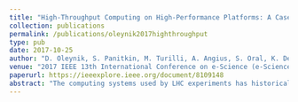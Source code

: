 ```yaml
---
title: "High-Throughput Computing on High-Performance Platforms: A Case Study"
collection: publications
permalink: /publications/oleynik2017highthroughput
type: pub
date: 2017-10-25
author: "D. Oleynik, S. Panitkin, M. Turilli, A. Angius, S. Oral, K. De, A. Klimentov, J. C. Wells and S. Jha"
venue: "2017 IEEE 13th International Conference on e-Science (e-Science)"
paperurl: https://ieeexplore.ieee.org/document/8109148
abstract: "The computing systems used by LHC experiments has historically consisted of the federation of hundreds to thousands of distributed resources, ranging from small to mid-size re-source. In spite of the impressive scale of the existing distributed computing solutions, the federation of small to mid-size resources will be insufficient to meet projected future demands. This paper is a case study of how the ATLAS experiment has embraced Titan - a DOE leadership facility in conjunction with traditional distributed high-throughput computing to reach sustained production scales of approximately 52M core-hours a years. The three main contributions of this paper are: (i) a critical evaluation of design and operational considerations to support the sustained, scalable and production usage of Titan; (ii) a preliminary characterization of a next generation executor for PanDA to support new workloads and advanced execution modes; and (iii) early lessons for how current and future experimental and observational systems can be integrated with production supercomputers and other platforms in a general and extensible manner."
---
```

